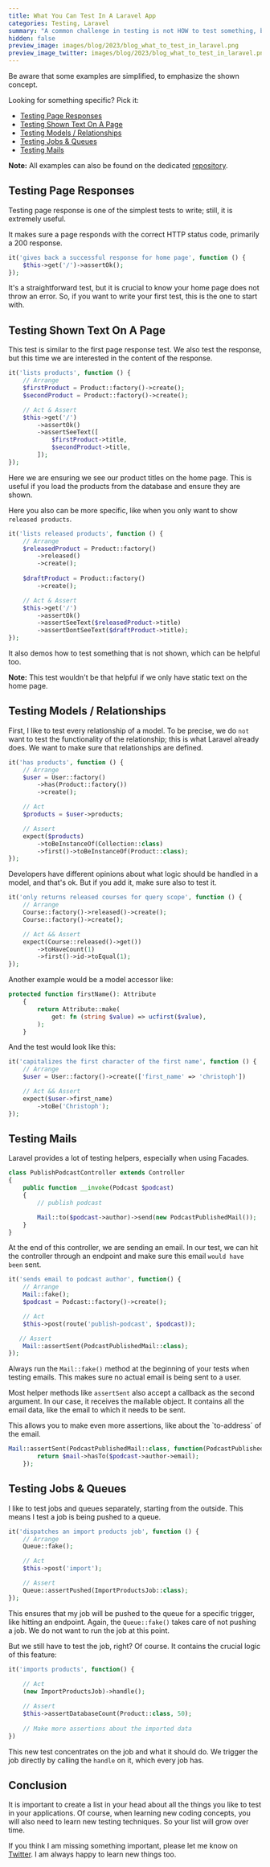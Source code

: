 ```yaml
---
title: What You Can Test In A Laravel App
categories: Testing, Laravel
summary: "A common challenge in testing is not HOW to test something, but WHAT you can test. I have made a list of all the things I like to test in my applications."
hidden: false
preview_image: images/blog/2023/blog_what_to_test_in_laravel.png
preview_image_twitter: images/blog/2023/blog_what_to_test_in_laravel.png
---
```


Be aware that some examples are simplified, to emphasize the shown concept.

Looking for something specific? Pick it:

* [Testing Page Responses](#testing-page-responses)
* [Testing Shown Text On A Page](#testing-shown-text)
* [Testing Models / Relationships](#testing-models)
* [Testing Jobs & Queues](#testing-jobs-queues)
* [Testing Mails](#testing-mails)
<div class="blognote"><strong>Note:</strong> All examples can also be found on the dedicated <a href="https://github.com/christophrumpel/what-you-can-test-in-laravel">repository</a>. </div>


<h2 id="testing-page-responses">Testing Page Responses</h2>

Testing page response is one of the simplest tests to write; still, it is extremely useful.

It makes sure a page responds with the correct HTTP status code, primarily a 200 response.

```php
it('gives back a successful response for home page', function () {
    $this->get('/')->assertOk();
});
```

It's a straightforward test, but it is crucial to know your home page does not throw an error. So, if you want to write your first test, this is the one to start with.

<h2 id="testing-shown-text">Testing Shown Text On A Page</h2>

This test is similar to the first page response test. We also test the response, but this time we are interested in the content of the response.

```php
it('lists products', function () {
    // Arrange
    $firstProduct = Product::factory()->create();
    $secondProduct = Product::factory()->create();

    // Act & Assert
    $this->get('/')
        ->assertOk()
        ->assertSeeText([
            $firstProduct->title,
            $secondProduct->title,
        ]);
});
```

Here we are ensuring we see our product titles on the home page. This is useful if you load the products from the database and ensure they are shown.

Here you also can be more specific, like when you only want to show `released products`.

```php
it('lists released products', function () {
    // Arrange
    $releasedProduct = Product::factory()
        ->released()
        ->create();
        
    $draftProduct = Product::factory()
        ->create();

    // Act & Assert
    $this->get('/')
        ->assertOk()
        ->assertSeeText($releasedProduct->title)
        ->assertDontSeeText($draftProduct->title);
});
```

It also demos how to test something that is not shown, which can be helpful too.

<div class="blognote"><strong>Note:</strong> This test wouldn't be that helpful if we only have static text on the home page.</div>

<h2 id="testing-models">Testing Models / Relationships</h2>

First, I like to test every relationship of a model. To be precise, we do `not` want to test the functionality of the relationship; this is what Laravel already does. We want to make sure that relationships are defined.

```php
it('has products', function () {
    // Arrange
    $user = User::factory()
        ->has(Product::factory())
        ->create();

    // Act
    $products = $user->products;

    // Assert
    expect($products)
        ->toBeInstanceOf(Collection::class)
        ->first()->toBeInstanceOf(Product::class);
});
```

Developers have different opinions about what logic should be handled in a model, and that's ok. But if you add it, make sure also to test it.

```php
it('only returns released courses for query scope', function () {
    // Arrange
    Course::factory()->released()->create();
    Course::factory()->create();

    // Act && Assert
    expect(Course::released()->get())
        ->toHaveCount(1)
        ->first()->id->toEqual(1);
});
```

Another example would be a model accessor like:

```php
protected function firstName(): Attribute
    {
        return Attribute::make(
            get: fn (string $value) => ucfirst($value),
        );
    }
```

And the test would look like this:

```php
it('capitalizes the first character of the first name', function () {
    // Arrange
    $user = User::factory()->create(['first_name' => 'christoph'])

    // Act && Assert
    expect($user->first_name)
        ->toBe('Christoph');
});
```

<h2 id="testing-mails">Testing Mails</h2>

Laravel provides a lot of testing helpers, especially when using Facades.

```php
class PublishPodcastController extends Controller
{
    public function __invoke(Podcast $podcast)
    {
        // publish podcast

        Mail::to($podcast->author)->send(new PodcastPublishedMail());
    }
}
```

At the end of this controller, we are sending an email. In our test, we can hit the controller through an endpoint and make sure this email `would have been` sent.

```php
it('sends email to podcast author', function() {
    // Arrange
    Mail::fake();
    $podcast = Podcast::factory()->create();

    // Act
    $this->post(route('publish-podcast', $podcast));

   // Assert
    Mail::assertSent(PodcastPublishedMail::class);
});
```

Always run the `Mail::fake()` method at the beginning of your tests when testing emails. This makes sure no actual email is being sent to a user.

Most helper methods like `assertSent` also accept a callback as the second argument. In our case, it receives the mailable object. It contains all the email data, like the email to which it needs to be sent.

This allows you to make even more assertions, like about the `to-address´ of the email.

```php
Mail::assertSent(PodcastPublishedMail::class, function(PodcastPublishedMail $mail) use ($podcast) {
        return $mail->hasTo($podcast->author->email);
    });
```

<h2 id="testing-jobs-queues">Testing Jobs & Queues</h2>

I like to test jobs and queues separately, starting from the outside. This means I test a job is being pushed to a queue.

```php
it('dispatches an import products job', function () {
    // Arrange
    Queue::fake();

    // Act
    $this->post('import');

    // Assert
    Queue::assertPushed(ImportProductsJob::class);
});
```

This ensures that my job will be pushed to the queue for a specific trigger, like hitting an endpoint. Again, the `Queue::fake()` takes care of not pushing a job. We do not want to run the job at this point.

But we still have to test the job, right? Of course. It contains the crucial logic of this feature:

```php
it('imports products', function() {
   
    // Act
    (new ImportProductsJob)->handle();

    // Assert
    $this->assertDatabaseCount(Product::class, 50);
    
    // Make more assertions about the imported data
})
```

This new test concentrates on the job and what it should do. We trigger the job directly by calling the `handle` on it, which every job has.

## Conclusion

It is important to create a list in your head about all the things you like to test in your applications. Of course, when learning new coding concepts, you will also need to learn new testing techniques. So your list will grow over time.

If you think I am missing something important, please let me know on [Twitter](https://twitter.com/christophrumpel). I am always happy to learn new things too.
